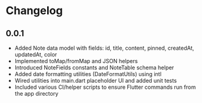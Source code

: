 # Changelog

## 0.0.1
- Added Note data model with fields: id, title, content, pinned, createdAt, updatedAt, color
- Implemented toMap/fromMap and JSON helpers
- Introduced NoteFields constants and NoteTable schema helper
- Added date formatting utilities (DateFormatUtils) using intl
- Wired utilities into main.dart placeholder UI and added unit tests
- Included various CI/helper scripts to ensure Flutter commands run from the app directory
